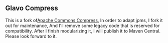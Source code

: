 Glavo Compress
---

This is a fork of[Apache Commons Compress](https://github.com/apache/commons-compress),
In order to adapt jpms, I fork it out for maintenance, And I'll remove some legacy code that is reserved for compatibility.
After I finish modularizing it, I will publish it to Maven Central. Please look forward to it.